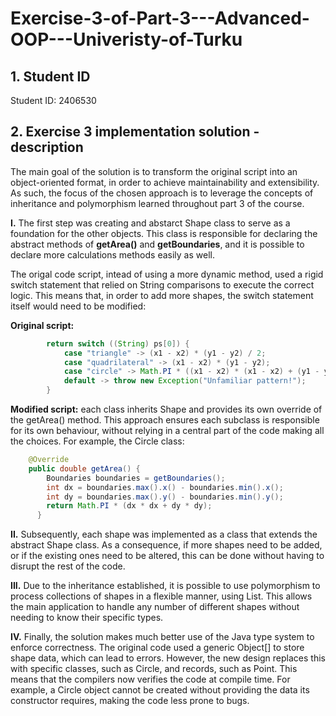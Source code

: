 # Exercise-3-of-Part-3---Advanced-OOP---Univeristy-of-Turku

## 1. Student ID
Student ID: 2406530

## 2. Exercise 3 implementation solution - description
The main goal of the solution is to transform the original script into an object-oriented format, in order to achieve maintainability and extensibility. As such, the focus of the chosen approach is to leverage the concepts of inheritance and polymorphism learned throughout part 3 of the course.

**I.** The first step was creating and abstarct Shape class to serve as a foundation for the other objects. This class is responsible for declaring the abstract methods of **getArea()** and **getBoundaries**, and it is possible to declare more calculations methods easily as well.

The origal code script, intead of using a more dynamic method, used a rigid switch statement that relied on String comparisons to execute the correct logic. This means that, in order to add more shapes, the switch statement itself would need to be modified:

**Original script:**
```java
        return switch ((String) ps[0]) {
            case "triangle" -> (x1 - x2) * (y1 - y2) / 2;
            case "quadrilateral" -> (x1 - x2) * (y1 - y2);
            case "circle" -> Math.PI * ((x1 - x2) * (x1 - x2) + (y1 - y2) * (y1 - y2));
            default -> throw new Exception("Unfamiliar pattern!");
        }
```

**Modified script:** each class inherits Shape and provides its own override of the getArea() method. This approach ensures each subclass is responsible for its own behaviour, without relying in a central part of the code making all the choices. For example, the Circle class:
```java
    @Override
    public double getArea() {
        Boundaries boundaries = getBoundaries();
        int dx = boundaries.max().x() - boundaries.min().x();
        int dy = boundaries.max().y() - boundaries.min().y();
        return Math.PI * (dx * dx + dy * dy);
      }
```

**II.** Subsequently, each shape was implemented as a class that extends the abstract Shape class. As a consequence, if more shapes need to be added, or if the existing ones need to be altered, this can be done without having to disrupt the rest of the code.

**III.** Due to the inheritance established, it is possible to use polymorphism to process collections of shapes in a flexible manner, using List<Shape>. This allows the main application to handle any number of different shapes without needing to know their specific types.

**IV.** Finally, the solution makes much better use of the Java type system to enforce correctness. The original code used a generic Object[] to store shape data, which can lead to errors. However, the new design replaces this with specific classes, such as Circle, and records, such as Point. This means that the compilers now verifies the code at compile time.  For example, a Circle object cannot be created without providing the data its constructor requires, making the code less prone to bugs.

